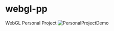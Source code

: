# webgl-pp
WebGL Personal Project
![PersonalProjectDemo](https://user-images.githubusercontent.com/60780745/224991500-cfa776ac-f46c-41a9-bc0b-403dc3232247.gif)
